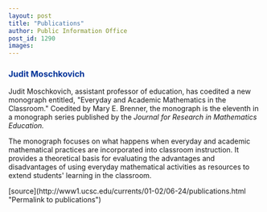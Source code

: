 ```yaml
---
layout: post
title: "Publications"
author: Public Information Office
post_id: 1290
images:
---
```


<h3>
  <font color="#003399">Judit Moschkovich</font>
</h3>
<p>
  Judit Moschkovich, assistant professor of education, has coedited a new monograph entitled, "Everyday and Academic Mathematics in the Classroom." Coedited by Mary E. Brenner, the monograph is the eleventh in a monograph series published by the <i>Journal for Research in Mathematics Education.</i>
</p>
<p>
  The monograph focuses on what happens when everyday and academic mathematical practices are incorporated into classroom instruction. It provides a theoretical basis for evaluating the advantages and disadvantages of using everyday mathematical activities as resources to extend students' learning in the classroom.
</p>
<p>

</p>
<p>
  </p>
[source](http://www1.ucsc.edu/currents/01-02/06-24/publications.html "Permalink to publications")
